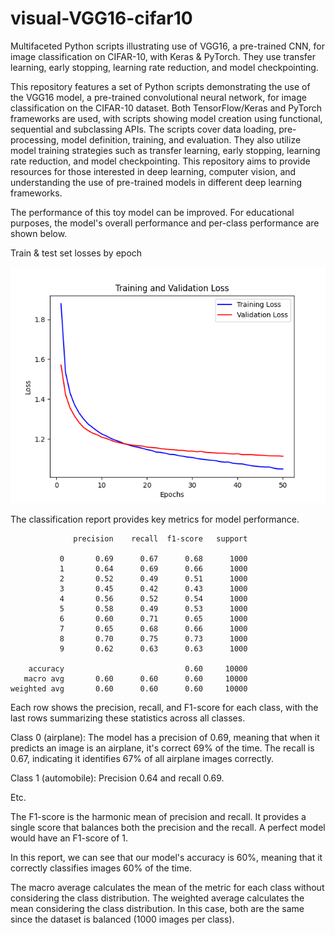 # visual-VGG16-cifar10
Multifaceted Python scripts illustrating use of VGG16, a pre-trained CNN, for image classification on CIFAR-10, with Keras & PyTorch. They use transfer learning, early stopping, learning rate reduction, and model checkpointing.

This repository features a set of Python scripts demonstrating the use of the VGG16 model, a pre-trained convolutional neural network, for image classification on the CIFAR-10 dataset. Both TensorFlow/Keras and PyTorch frameworks are used, with scripts showing model creation using functional, sequential and subclassing APIs. The scripts cover data loading, pre-processing, model definition, training, and evaluation. They also utilize model training strategies such as transfer learning, early stopping, learning rate reduction, and model checkpointing. This repository aims to provide resources for those interested in deep learning, computer vision, and understanding the use of pre-trained models in different deep learning frameworks.

The performance of this toy model can be improved. For educational purposes, the model's overall performance and per-class performance are shown below.

Train & test set losses by epoch

![Loss Plot](loss_plot.png)


The classification report provides key metrics for model performance.

                  precision    recall  f1-score   support
    
               0       0.69      0.67      0.68      1000
               1       0.64      0.69      0.66      1000
               2       0.52      0.49      0.51      1000
               3       0.45      0.42      0.43      1000
               4       0.56      0.52      0.54      1000
               5       0.58      0.49      0.53      1000
               6       0.60      0.71      0.65      1000
               7       0.65      0.68      0.66      1000
               8       0.70      0.75      0.73      1000
               9       0.62      0.63      0.63      1000
    
        accuracy                           0.60     10000
       macro avg       0.60      0.60      0.60     10000
    weighted avg       0.60      0.60      0.60     10000


Each row shows the precision, recall, and F1-score for each class, with the last rows summarizing these statistics across all classes.

Class 0 (airplane): The model has a precision of 0.69, meaning that when it predicts an image is an airplane, it's correct 69% of the time. 
The recall is 0.67, indicating it identifies 67% of all airplane images correctly.

Class 1 (automobile): Precision 0.64 and recall 0.69.

Etc.



The F1-score is the harmonic mean of precision and recall. It provides a single score that balances both the precision and the recall. A perfect model would have an F1-score of 1.

In this report, we can see that our model's accuracy is 60%, meaning that it correctly classifies images 60% of the time. 

The macro average calculates the mean of the metric for each class without considering the class distribution. 
The weighted average calculates the mean considering the class distribution. 
In this case, both are the same since the dataset is balanced (1000 images per class).
